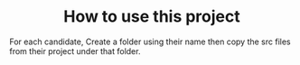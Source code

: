 <h1 align='center'>How to use this project</h1>
For each candidate, Create a folder using their name then copy the src files from their project under that folder.
